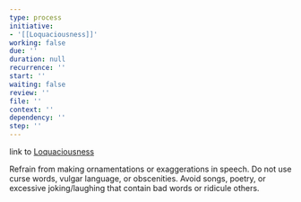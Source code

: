 ```yaml
---
type: process
initiative:
- '[[Loquaciousness]]'
working: false
due: ''
duration: null
recurrence: ''
start: ''
waiting: false
review: ''
file: ''
context: ''
dependency: ''
step: ''
---
```


link to [Loquaciousness](docs/sidebar1/Initiatives/bad%20traits/Loquaciousness.md)

Refrain from making ornamentations or exaggerations in speech. Do not use curse words, vulgar language, or obscenities. Avoid songs, poetry, or excessive joking/laughing that contain bad words or ridicule others.